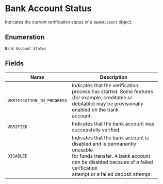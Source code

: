 
# Bank Account Status

Indicates the current verification status of a `BankAccount` object.

## Enumeration

`Bank Account Status`

## Fields

| Name | Description |
|  --- | --- |
| `VERIFICATION_IN_PROGRESS` | Indicates that the verification process has started. Some features<br>(for example, creditable or debitable) may be provisionally enabled on the bank<br>account. |
| `VERIFIED` | Indicates that the bank account was successfully verified. |
| `DISABLED` | Indicates that the bank account is disabled and is permanently unusable<br>for funds transfer. A bank account can be disabled because of a failed verification<br>attempt or a failed deposit attempt. |


